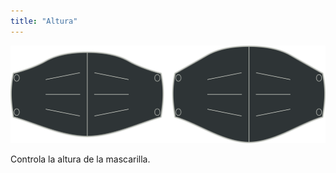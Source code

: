 ```yaml
---
title: "Altura"
---
```


![Opción de altura](./height.svg)

Controla la altura de la mascarilla.




